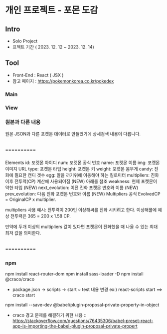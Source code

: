 # 개인 프로젝트 - 포몬 도감

## Intro
- Solo Project
- 프젝트 기간 ( 2023. 12. 12 ~ 2023. 12. 14)

## Tool
- Front-End : React ( JSX )
- 참고 페이지 : https://pokemonkorea.co.kr/pokedex

### Main

### View

### 원본과 다른 내용
원본 JSON과 다른 포켓몬 데이터로 만들었기에 상세검색 내용이 다릅니다.



## ----------
Elements
id: 포켓몬 아이디
num: 포켓몬 공식 번호
name: 포켓몬 이름
img: 포켓몬 이미지 URL
type: 포켓몬 타입
height: 포켓몬 키
weight: 포켓몬 몸무게
candy: 진화에 필요한 캔디 겟수
egg: 알을 까기위해 이동해야 하는 킬로미터
multipliers: 진화이후 전투력(CP) 계산에 사용되어짐 (NEW) 아래를 참조
weakness: 현제 포켓몬이 약한 타입 (NEW)
next_evolution: 이전 진화 포켓몬 번호와 이름 (NEW)
prev_evolution: 다음 진화 포켓몬 번호와 이름 (NEW)
Multipliers
공식 EvolvedCP = OriginalCP x multiplier.

multipliers 사용 예시: 전투력이 200인 이상해씨를 진화 시키려고 한다. 이상해풀에 예상 전투력은 365 = 200 x 1.58 CP.

만약에 두개 이상의 multipliers 값이 있다면 포켓몬이 진화했을 때 나올 수 있는 최대 최저 값을 의미한다.

## ----------


### npm
npm install react-router-dom
npm install sass-loader -D
npm install @craco/craco
* package.json -> scripts -> start ~ test 내용 변경 ex:) react-scripts start ==> craco start

npm install --save-dev @babel/plugin-proposal-private-property-in-object
* craco 경고 문제를 해결하기 위한 내용
:: https://stackoverflow.com/questions/76435306/babel-preset-react-app-is-importing-the-babel-plugin-proposal-private-propert

